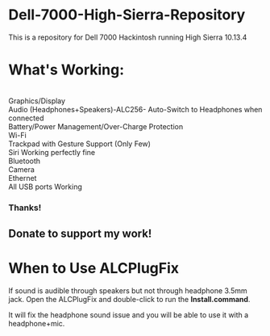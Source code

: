 # Dell-7000-High-Sierra-Repository

This is a repository for Dell 7000 Hackintosh running High Sierra 10.13.4

<h1>What's Working:</h1>

<br>Graphics/Display</br>
Audio (Headphones+Speakers)-ALC256- Auto-Switch to Headphones when connected</br>
Battery/Power Management/Over-Charge Protection</br>
Wi-Fi</br>
Trackpad with Gesture Support (Only Few)</br>
Siri Working perfectly fine</br>
Bluetooth</br>
Camera</br>
Ethernet</br>
All USB ports Working</br>

<h3>Thanks!</h3>

<h2>Donate to support my work!</h2>

<h1>When to Use ALCPlugFix</h1>

If sound is audible through speakers but not through headphone 3.5mm jack. Open the ALCPlugFix and double-click to run the <b>Install.command</b>.

It will fix the headphone sound issue and you will be able to use it with a headphone+mic.
